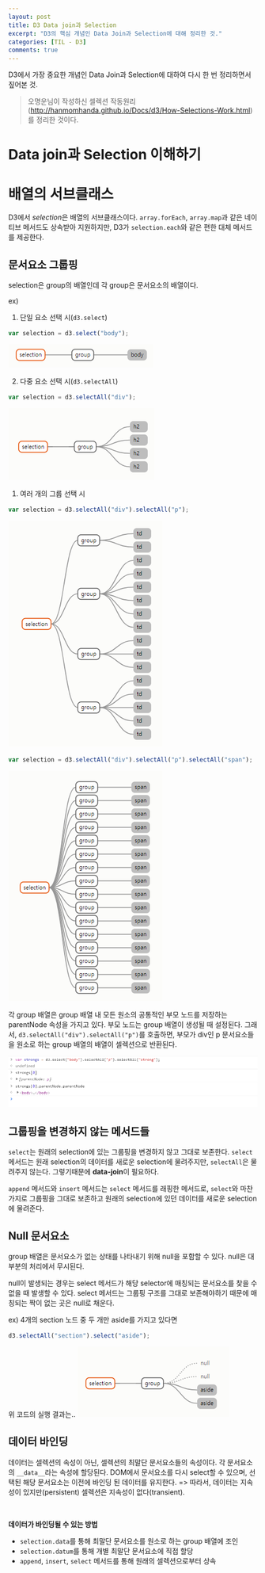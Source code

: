```yaml
---
layout: post
title: D3 Data join과 Selection
excerpt: "D3의 핵심 개념인 Data Join과 Selection에 대해 정리한 것."
categories: [TIL - D3]
comments: true
---
```


D3에서 가장 중요한 개념인 Data Join과 Selection에 대하여 다시 한 번 정리하면서 짚어본 것.

> 오명운님이 작성하신 셀렉션 작동원리(http://hanmomhanda.github.io/Docs/d3/How-Selections-Work.html)를 정리한 것이다.

# Data join과 Selection 이해하기
# 배열의 서브클래스
D3에서 *selection*은 배열의 서브클래스이다. `array.forEach`, `array.map`과 같은 네이티브 메서드도 상속받아 지원하지만, D3가 `selection.each`와 같은 편한 대체 메서드를 제공한다.

## 문서요소 그룹핑
selection은 group의 배열인데 각 group은 문서요소의 배열이다.

ex)
1. 단일 요소 선택 시(`d3.select`)
```javascript
var selection = d3.select("body");
```
![](/img/d3_selection.png)

2. 다중 요소 선택 시(`d3.selectAll`)
```javascript
var selection = d3.selectAll("div");
```
![](/img/d3_selection2.png)
1. 여러 개의 그룹 선택 시
```javascript
var selection = d3.selectAll("div").selectAll("p");
```
![](/img/d3_selection3.png)
```javascript
var selection = d3.selectAll("div").selectAll("p").selectAll("span");
```
![](/img/d3_selection4.png)

각 group 배열은 group 배열 내 모든 원소의 공통적인 부모 노드를 저장하는 parentNode 속성을 가지고 있다. 
부모 노드는 group 배열이 생성될 때 설정된다. 그래서, `d3.selectAll("div").selectAll("p")`를 호출하면, 부모가 div인 p 문서요소들을 원소로 하는 group 배열의 배열이 셀렉션으로 반환된다.

![](/img/d3_selection5.png)

## 그룹핑을 변경하지 않는 메서드들
`select`는 원래의 selection에 있는 그룹핑을 변경하지 않고 그대로 보존한다. `select` 메서드는 원래 selection의 데이터를 새로운 selection에 물려주지만, `selectAll`은 물려주지 않는다. 그렇기때문에 **data-join**이 필요하다.

`append` 메서드와 `insert` 메서드는 `select` 메서드를 래핑한 메서드로, `select`와 마찬가지로 그룹핑을 그대로 보존하고 원래의 selection에 있던 데이터를 새로운 selection에 물려준다. 

## Null 문서요소
group 배열은 문서요소가 없는 상태를 나타내기 위해 null을 포함할 수 있다.
null은 대부분의 처리에서 무시된다.

null이 발생되는 경우는 select 메서드가 해당 selector에 매칭되는 문서요소를 찾을 수 없을 때 발생할 수 있다. select 메서드는 그룹핑 구조를 그대로 보존해야하기 때문에 매칭되는 짝이 없는 곳은 null로 채운다.

ex) 4개의 section 노드 중 두 개만 aside를 가지고 있다면
```javascript
d3.selectAll("section").select("aside");
```
위 코드의 실행 결과는..
![](/img/d3_null.png)

## 데이터 바인딩
데이터는 셀렉션의 속성이 아닌, 셀렉션의 최말단 문서요소들의 속성이다.
각 문서요소의 `__data__`라는 속성에 할당된다. DOM에서 문서요소를 다시 select할 수 있으며, 선택된 해당 문서요소는 이전에 바인딩 된 데이터를 유지한다. 
=> 따라서, 데이터는 지속성이 있지만(persistent) 셀렉션은 지속성이 없다(transient).

<br>

**데이터가 바인딩될 수 있는 방법**
- `selection.data`를 통해 최말단 문서요소를 원소로 하는 group 배열에 조인
- `selection.datum`를 통해 개별 최말단 문서요소에 직접 할당
- `append`, `insert`, `select` 메서드를 통해 원래의 셀렉션으로부터 상속

